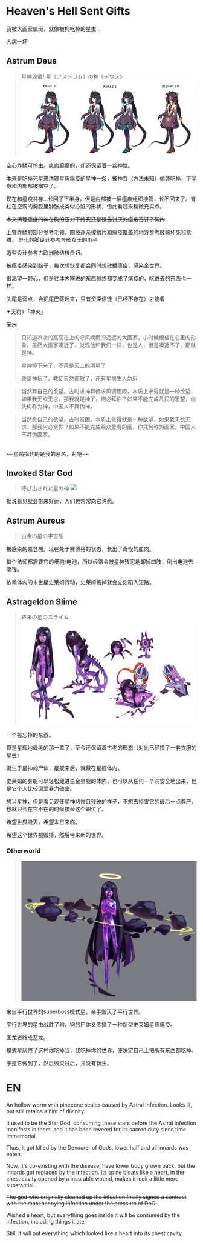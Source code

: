 ﻿# Heaven's Hell Sent Gifts

我被大画家值班，就像被狗吃掉的星虫...

大病一场

## Astrum Deus

> 星神浪竜/ 星《アストラム》の神《デウス》
![11](Illustration21.png)

空心炸鳞可怜虫。疯疯癫癫的，却还保留着一丝神性。

本来是吃掉死星来清理星辉瘟疫的星神一条，被神吞（方法未知）偷袭吃掉，下半身和内部都被掏空了。

现在和瘟疫共存...长回了下半身，但是内部被一层瘟疫组织接管，长不回来了。脊柱在空洞的胸腔里肿胀成类似心脏的形状，借此看起来稍微充实点。

~~本来清理瘟疫的神在狗的压力下终究还是跟最讨厌的瘟疫签订了契约~~
<br>

上臂炸鳞的部分参考毛领，四肢逐渐被鳞片和瘟疫覆盖的地方参考肢端坏死和紫绀。
异化的脚设计参考异形女王的爪子

造型设计参考古欧洲肺结核贵妇。

被瘟疫感染到脑子，每次想恢复都会同时想散播瘟疫，感染全世界。

很渴望一颗心，但是往体内塞进的东西最终都变成了瘟疫的，吃进去的东西也一样。

头尾是弱点，会把尾巴藏起来，只有资深信徒（已经不存在）才能看

✝天罚☦「神火」

~~圣水~~


> 只知道冷淡的高高在上的呼风唤雨的遥远的大画家，小时候根植在心里的形象。虽然大画家凑近了，发现他和我们一样，也是人，但是凑近不了，那就是神。
>
> 星神掉下来了，不再是天上的明星了
>
> 跌落神坛了，教徒自然都散了，还有星病生人勿近

> 当然拜自己的欲望。古时求神拜佛求风调雨顺，本质上求得就是一种欲望，如果我无欲无求，那我就是神了，何必拜你？如果不能完成凡民的愿望，你凭何称为神，中国人不拜伪神。

> 当然赏自己的欲望。古时赏画，本质上赏得就是一种欲望，如果我无欲无求，那我何必赏你？如果不能完成观众爱看的画，你凭何称为画家，中国人不拜伪画家。
<br>
~~星病指代的是我的恶名，对吧~~

## Invoked Star God
> 呼び出された星の神
![](Illustration35_3.png)

据说看见就会带来好运，人们也常常向它许愿。


## Astrum Aureus
> 白金の星の宇宙船

被感染的嘉登械。现在处于赛博格的状态，长出了奇怪的血肉。

每个法师都需要它的细胞/电池，所以经常会被星神残忍地卸掉四肢，倒出电池去卖钱。

依赖体内的末世星史莱姆行动，史莱姆跑掉就会立刻陷入短路。

## Astrageldon Slime
> 終末の星のスライム
![](Illustration13.png)

一个被忘掉的东西。

算是星辉地最老的那一辈了，至今还保留着古老的形态（对比已经换了一套衣服的星虫）

诞生于星神的尸体，星舰来后，就藏在星舰体内。

史莱姆的身躯可以轻松藏进白金星舰的体内，也可以从任何一个洞安全地出来，但是它个人比较偏爱暴力破出。

想当星神，但是看见现任星神悲惨且残破的样子，不想去损害它的最后一点尊严，也就只会在它不在的时候接替这个职位了。

希望世界毁灭，希望末日来临。

希望这个世界被毁掉，然后带来新的世界。

### Otherworld
> ![](Illustration12.png)

来自平行世界的superboss模式星，亲手毁灭了平行世界。

平行世界的星虫战胜了狗，狗的尸体又传播了一种新型史莱姆星辉瘟疫。

图龙者终成恶龙。

模式星厌倦了这种你吃掉我，我吃掉你的世界，便决定自己上把所有东西都吃掉。

于是它做到了，然后毁灭过后，并没有新生。

# EN
An hollow worm with pinecone scales caused by Astral Infection. Looks ill, but still retains a hint of divinity.

It used to be the Star God, consuming these stars before the Astral Infection manifests in them, and it has been revered for its sacred duty since time immemorial.

Thus, it got killed by the Devourer of Gods, lower half and all innards was eaten.

Now, it's co-existing with the disease, have lower body grown back, but the innards got replaced by the infection. Its spine bloats like a heart, in the chest cavity opened by a incurable wound, makes it look a little more substantial.

~~The god who originally cleaned up the infection finally signed a contract with the most annoying infection under the pressure of DoG.~~

Wished a heart, but everything goes inside it will be consumed by the infection, including things it ate.

Still, it will put everything which looked like a heart into its chest cavity.